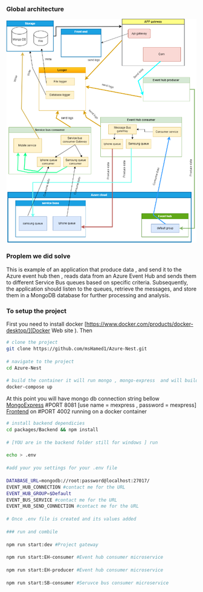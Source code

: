 ### Global architecture
![img](architect.png)


### Proplem we did solve 

 This is example of an application that produce data , and send it to the Azure event hub then , reads data from an Azure Event Hub and sends them to different Service Bus queues based on specific criteria. Subsequently, the application should listen to the queues, retrieve the messages, and store them in a MongoDB database for further processing and analysis.

### To setup the project
First you need to install docker  [https://www.docker.com/products/docker-desktop/](Docker Web site ).
Then 
```sh
# clone the project 
git clone https://github.com/msHamed1/Azure-Nest.git

# navigate to the project 
cd Azure-Nest

# build the container it will run mongo , mongo-express  and will build the frontend for you  
docker-compose up


```

At this point you will have mongo db connection string bellow   
[MongoExpress]( http://localhost:8081/) #PORT 8081 [use name = mexpress , password = mexpress]
[Frontend]( http://localhost:4002/) on #PORT 4002  running on a docker container

```sh
# install backend dependicies 
cd packages/Backend && npm install 

# [YOU are in the backend folder still for windows ] run

echo > .env 

#add your you settings for your .env file 

DATABASE_URL=mongodb://root:password@localhost:27017/
EVENT_HUB_CONNECTION #contact me for the URL
EVENT_HUB_GROUP=$Default
EVENT_BUS_SERVICE #contact me for the URL
EVENT_HUB_SEND_CONNECTION #contact me for the URL

# Once .env file is created and its values added 

### run and combile 

npm run start:dev #Project gateway

npm run start:EH-consumer #Event hub consumer microservice

npm run start:EH-producer #Event hub consumer microservice

npm run start:SB-consumer #Seruvce bus consumer microservice

```

